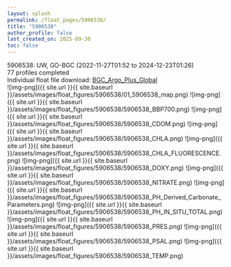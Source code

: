 ```yaml
---
layout: splash
permalink: /float_pages/5906538/
title: "5906538"
author_profile: false
last_created_on: 2025-09-30
toc: false
---
```

 
5906538: UW, GO-BGC (2022-11-27T01:52 to 2024-12-23T01:26)\
77 profiles completed\
Individual float file download: [BGC_Argo_Plus_Global](https://ftp.soest.hawaii.edu/bgc_argo_plus/Individual_Floats/outliers_removed/5906538_Sprof_processed.nc)\
![img-png]({{ site.url }}{{ site.baseurl }}/assets/images/float_figures/5906538/01_5906538_map.png)
![img-png]({{ site.url }}{{ site.baseurl }}/assets/images/float_figures/5906538/5906538_BBP700.png)
![img-png]({{ site.url }}{{ site.baseurl }}/assets/images/float_figures/5906538/5906538_CDOM.png)
![img-png]({{ site.url }}{{ site.baseurl }}/assets/images/float_figures/5906538/5906538_CHLA.png)
![img-png]({{ site.url }}{{ site.baseurl }}/assets/images/float_figures/5906538/5906538_CHLA_FLUORESCENCE.png)
![img-png]({{ site.url }}{{ site.baseurl }}/assets/images/float_figures/5906538/5906538_DOXY.png)
![img-png]({{ site.url }}{{ site.baseurl }}/assets/images/float_figures/5906538/5906538_NITRATE.png)
![img-png]({{ site.url }}{{ site.baseurl }}/assets/images/float_figures/5906538/5906538_PH_Derived_Carbonate_Parameters.png)
![img-png]({{ site.url }}{{ site.baseurl }}/assets/images/float_figures/5906538/5906538_PH_IN_SITU_TOTAL.png)
![img-png]({{ site.url }}{{ site.baseurl }}/assets/images/float_figures/5906538/5906538_PRES.png)
![img-png]({{ site.url }}{{ site.baseurl }}/assets/images/float_figures/5906538/5906538_PSAL.png)
![img-png]({{ site.url }}{{ site.baseurl }}/assets/images/float_figures/5906538/5906538_TEMP.png)
